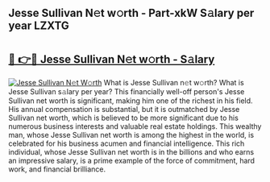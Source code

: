 ## Jesse Sullivan N𝚎t w𝚘rth - Part-xkW S𝚊lary per year LZXTG

# <h2><a href="http://gc2tqp.nevu.top/?p=Jesse+Sullivan">🔗 👉🔴 Jesse Sullivan N𝚎t w𝚘rth - S𝚊lary</a></h2>

[![Jesse Sullivan N𝚎t W𝚘rth](https://i.imgur.com/Oavwk0R.jpeg)](http://gc2tqp.nevu.top/?p=Jesse+Sullivan)
What is Jesse Sullivan n𝚎t w𝚘rth? What is Jesse Sullivan s𝚊lary per year?
This financially well-off person's Jesse Sullivan net worth is significant, making him one of the richest in his field. His annual compensation is substantial, but it is outmatched by Jesse Sullivan net worth, which is believed to be more significant due to his numerous business interests and valuable real estate holdings. This wealthy man, whose Jesse Sullivan net worth is among the highest in the world, is celebrated for his business acumen and financial intelligence. This rich individual, whose Jesse Sullivan net worth is in the billions and who earns an impressive salary, is a prime example of the force of commitment, hard work, and financial brilliance.
